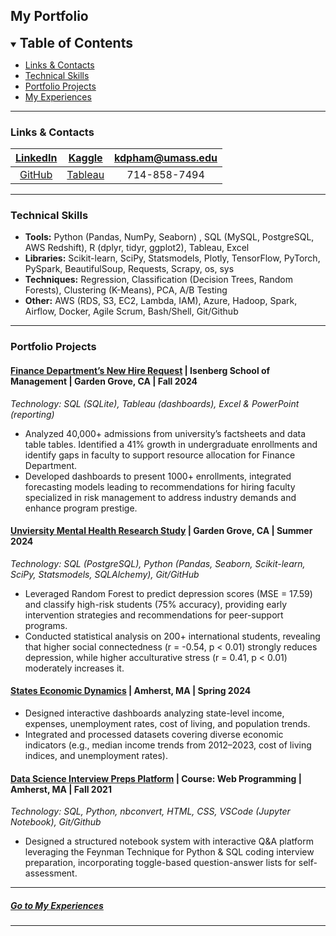 ## My Portfolio

<details open>
  <summary><span style="font-size: 1.5em; font-weight: bold">Table of Contents</span></summary>
  <ul>
    <li><a href="#links--contacts">Links & Contacts</a></li>
    <li><a href="#technical-skills">Technical Skills</a></li>
    <li><a href="#portfolio-projects">Portfolio Projects</a></li>
    <li><a href="./my-experiences">My Experiences</a></li>
    <!-- <li><a href="#professional-experience">Professional Experience</a></li>
    <li><a href="#education">Education</a></li>
    <li><a href="#interests">Interests</a></li>
    <li><a href="./another-page.html#page-two">Page Two</a></li> -->
  </ul>
</details>

* * *

### Links & Contacts

| [LinkedIn][linkedin] | [Kaggle][kaggle]   | kdpham@umass.edu |
|:--------------------:|:------------------:|:----------------:|
| [GitHub][github]     | [Tableau][tableau] |   714-858-7494   |

[linkedin]: https://www.linkedin.com/in/kdpham1002/
[github]: https://github.com/kdpham-01002
[tableau]: https://public.tableau.com/app/profile/kdpham.umass/vizzes
[kaggle]: https://www.kaggle.com/teenee3051


<!-- |                      |                    |                  | -->
<!-- [Resume][resume]  -->
<!-- [resume]: https://drive.google.com/file/d/1XK4EnbtcbcLng_BA5krfmxzvNpKASurw/view?usp=sharing -->
<!-- [old resume]: https://drive.google.com/file/d/1Djv6lo-Yw6XH4yhkJHX_XsKUxx8IvYkB/view?usp=share_link -->

<!-- [Website][website]  -->
<!-- [website]: https://kdpham-01002.github.io/DS_portfolio/ -->
<!-- https://vsco.co/teenee3051/gallery -->
<!-- https://www.instagram.com/teenee_archives/ -->

* * *

### Technical Skills

- **Tools:** Python (Pandas, NumPy, Seaborn) , SQL (MySQL, PostgreSQL, AWS Redshift), R (dplyr, tidyr, ggplot2), Tableau, Excel
- **Libraries:** Scikit-learn, SciPy, Statsmodels, Plotly, TensorFlow, PyTorch, PySpark, BeautifulSoup, Requests, Scrapy, os, sys
- **Techniques:** Regression, Classification (Decision Trees, Random Forests), Clustering (K-Means), PCA, A/B Testing
- **Other:** AWS (RDS, S3, EC2, Lambda, IAM), Azure, Hadoop, Spark, Airflow, Docker, Agile Scrum, Bash/Shell, Git/Github

* * *

### Portfolio Projects

#### **[Finance Department’s New Hire Request](https://github.com/kdpham-01002/Finance-Dept-New-Hire-Request)** \| Isenberg School of Management \| Garden Grove, CA \| Fall 2024

*Technology: SQL (SQLite), Tableau (dashboards), Excel & PowerPoint (reporting)*
- Analyzed 40,000+ admissions from university’s factsheets and data table tables. Identified a 41% growth in undergraduate enrollments and identify gaps in faculty to support resource allocation for Finance Department.
- Developed dashboards to present 1000+ enrollments, integrated forecasting models leading to recommendations for hiring faculty specialized in risk management to address industry demands and enhance program prestige.

#### **[Unviersity Mental Health Research Study](https://github.com/kdpham-01002/University-Mental-Health-Research-Study)** \| Garden Grove, CA \| Summer 2024

*Technology: SQL (PostgreSQL), Python (Pandas, Seaborn, Scikit-learn, SciPy, Statsmodels, SQLAlchemy), Git/GitHub*
- Leveraged Random Forest to predict depression scores (MSE = 17.59) and classify high-risk students (75% accuracy), providing early intervention strategies and recommendations for peer-support programs.
- Conducted statistical analysis on 200+ international students, revealing that higher social connectedness (r = -0.54, p < 0.01) strongly reduces depression, while higher acculturative stress (r = 0.41, p < 0.01) moderately increases it.

#### **[States Economic Dynamics](https://github.com/kdpham-01002/State-Economic-Dynamics-Analysis)** \| Amherst, MA \| Spring 2024

- Designed interactive dashboards analyzing state-level income, expenses, unemployment rates, cost of living, and population trends.
- Integrated and processed datasets covering diverse economic indicators (e.g., median income trends from 2012–2023, cost of living indices, and unemployment rates).

#### **[Data Science Interview Preps Platform](https://github.com/kdpham-01002/Data-Science-Interview-Preps-Platform)** \| Course: Web Programming \| Amherst, MA \| Fall 2021

*Technology: SQL, Python, nbconvert, HTML, CSS, VSCode (Jupyter Notebook), Git/Github*
- Designed a structured notebook system with interactive Q&A platform leveraging the Feynman Technique for Python & SQL coding interview preparation, incorporating toggle-based question-answer lists for self-assessment.

* * *

##### [Go to My Experiences](./my-experiences.html)

* * *